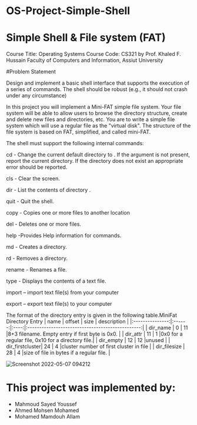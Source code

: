 # OS-Project-Simple-Shell
# Simple Shell & File system (FAT) 
Course Title: Operating Systems Course Code: CS321 
by Prof. Khaled F. Hussain
Faculty of Computers and Information, Assiut University

#Problem Statement​

Design and implement a basic shell interface that supports the execution of a series of commands. The shell should be robust (e.g., it should not crash under any circumstance)

In this project you will implement a Mini-FAT simple file system. Your file system will be able to allow users to browse the directory structure, create and delete new files and directories, etc. You are to write a simple file system which will use a regular file as the "virtual disk". The structure of the file system is based on FAT, simplified, and called mini-FAT. 

The shell must support the following internal commands:

cd - Change the current default directory to . If the argument is not present, report the current directory. If the directory does not exist an appropriate error should be reported.​

cls - Clear the screen.​

dir - List the contents of directory .​

quit - Quit the shell.

copy - Copies one or more files to another location​

del - Deletes one or more files.​

help -Provides Help information for commands.​

md - Creates a directory.​

rd - Removes a directory.​

rename -  Renames a file.​

type - Displays the contents of a text file.​

import – import text file(s) from your computer​

export – export text file(s) to your computer​

The format of the directory entry is given in the following table.​
MiniFat Directory Entry 
|       name      | offset | size |                    description                   |
|:---------------:|:------:|:----:|:------------------------------------------------:| 
| dir_name        | 0      | 11   |8+3 filename. Empty entry if first byte is 0x0.   |
| dir_attr        | 11     | 1    |0x0 for a regular file, 0x10 for a directory file.|
| dir_empty       | 12     | 12   |unused                                            |
| dir_firstcluster| 24     | 4    |cluster number of first cluster in file           |
| dir_filesize    | 28     | 4    |size of file in bytes if a regular file.          |


![Screenshot 2022-05-07 094212](https://user-images.githubusercontent.com/59246305/167244349-4b9a671a-7f12-4c28-8a69-551c01877e31.png)

# This project was implemented by:
- Mahmoud Sayed Youssef
- Ahmed Mohsen Mohamed
- Mohamed Mamdouh Allam
